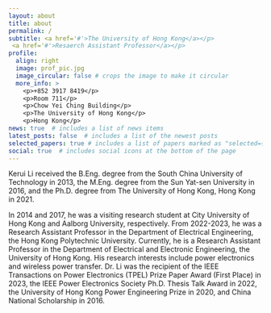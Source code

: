 ```yaml
---
layout: about
title: about
permalink: /
subtitle: <a href='#'>The University of Hong Kong</a></p> 
 <a href='#'>Resaerch Assistant Professor</a></p> 
profile:
  align: right
  image: prof_pic.jpg
  image_circular: false # crops the image to make it circular
  more_info: >
    <p>+852 3917 8419</p>
    <p>Room 711</p>
    <p>Chow Yei Ching Building</p>
    <p>The University of Hong Kong</p>
    <p>Hong Kong</p>
news: true  # includes a list of news items
latest_posts: false  # includes a list of the newest posts
selected_papers: true # includes a list of papers marked as "selected={true}"
social: true  # includes social icons at the bottom of the page
---
```


Kerui Li received the B.Eng. degree from the South China University of Technology in 2013, the M.Eng. degree from the Sun Yat-sen University in 2016, and the Ph.D. degree from The University of Hong Kong, Hong Kong in 2021.

In 2014 and 2017, he was a visiting research student at City University of Hong Kong and Aalborg University, respectively. From 2022-2023, he was a Research Assistant Professor in the Department of Electrical Engineering, the Hong Kong Polytechnic University. Currently, he is a Research Assistant Professor in the Department of Electrical and Electronic Engineering, the University of Hong Kong. His research interests include power electronics and wireless power transfer. Dr. Li was the recipient of the IEEE Transactions on Power Electronics (TPEL) Prize Paper Award (First Place) in 2023, the IEEE Power Electronics Society Ph.D. Thesis Talk Award in 2022, the University of Hong Kong Power Engineering Prize in 2020, and China National Scholarship in 2016.
